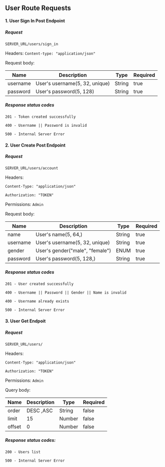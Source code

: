 ## User Route Requests

#### 1. User Sign In Post Endpoint

##### Request

`SERVER_URL/users/sign_in`

Headers:
`Content-type: "application/json"`

Request body:

| Name     | Description                    | Type   | Required |
| -------- | ------------------------------ | ------ | -------- |
| username | User's username(5, 32, unique) | String | true     |
| password | User's password(5, 128)        | String | true     |

##### Response status codes

`201 - Token created successfully`

`400 - Username || Password is invalid`

`500 - Internal Server Error`

#### 2. User Create Post Endpoint

##### Request

`SERVER_URL/users/account`

Headers:

`Content-Type: "application/json"`

`Authorization: "TOKEN"`

Permissions: `Admin`

Request body:

| Name     | Description                     | Type   | Required |
| -------- | ------------------------------- | ------ | -------- |
| name     | User's name(5, 64,)             | String | true     |
| username | User's username(5, 32, unique)  | String | true     |
| gender   | User's gender("male", "female") | ENUM   | true     |
| password | User's password(5, 128,)        | String | true     |

##### Response status codes

`201 - User created successfully`

`400 - Username || Password || Gender || Name is invalid`

`400 - Username already exists`

`500 - Internal Server Error`

#### 3. User Get Endpoit

##### Request

`SERVER_URL/users/`

Headers:

`Content-Type: "application/json"`

`Authorization: "TOKEN"`

Permissions: `Admin`

Query body:

| Name   | Description | Type   | Required |
| ------ | ----------- | ------ | -------- |
| order  | DESC ,ASC   | String | false    |
| limit  | 15          | Number | false    |
| offset | 0           | Number | false    |

##### Response status codes:

`200 - Users list`

`500 - Internal Server Error`
